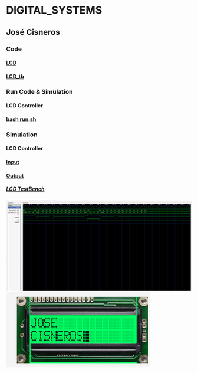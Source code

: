 # DIGITAL_SYSTEMS 
## José Cisneros

### Code
#### [LCD](LCD.vhdl)
#### [LCD_tb](LCD_tb.vhdl)

### Run Code & Simulation
#### LCD Controller
#### [bash run.sh](run.sh)

### Simulation
#### LCD Controller
#### [Input](input.txt)
#### [Output](output.txt)
##### [LCD TestBench](LCD_tb.vhdl)
![Signals](OutputTB.png)
![LCD](OutputLCD.png)

